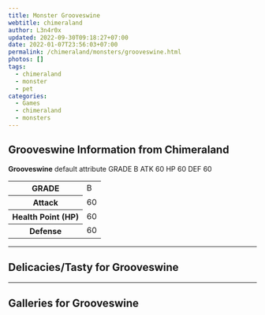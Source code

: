 ```yaml
---
title: Monster Grooveswine
webtitle: chimeraland
author: L3n4r0x
updated: 2022-09-30T09:18:27+07:00
date: 2022-01-07T23:56:03+07:00
permalink: /chimeraland/monsters/grooveswine.html
photos: []
tags:
  - chimeraland
  - monster
  - pet
categories:
  - Games
  - chimeraland
  - monsters
---
```


<section id="bootstrap-wrapper"><link rel="stylesheet" href="https://rawcdn.githack.com/dimaslanjaka/Web-Manajemen/0c3b5aa1813bd4abcd2c11bf3e37928b15c28664/css/bootstrap-5-3-0-alpha3-wrapper.css"/><h2 id="attribute">Grooveswine Information from Chimeraland</h2><p><b>Grooveswine</b> default attribute GRADE B ATK 60 HP 60 DEF 60<table><tr><th>GRADE</th><td>B</td></tr><tr><th>Attack</th><td>60</td></tr><tr><th>Health Point (HP)</th><td>60</td></tr><tr><th>Defense</th><td>60</td></tr></table></p><hr/><h2 id="delicacies">Delicacies/Tasty for Grooveswine</h2><div class="text-white bg-dark"></div><hr/><div id="gallery"><h2>Galleries for Grooveswine</h2><div class="row"></div></div></section>